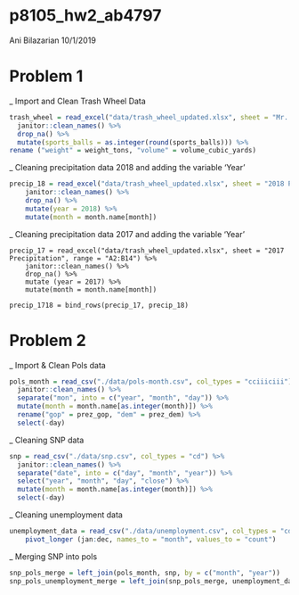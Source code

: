p8105\_hw2\_ab4797
================
Ani Bilazarian
10/1/2019

# Problem 1

\_ Import and Clean Trash Wheel
Data

``` r
trash_wheel = read_excel("data/trash_wheel_updated.xlsx", sheet = "Mr. Trash Wheel", range = "A2:N408") %>% 
  janitor::clean_names() %>% 
  drop_na() %>% 
  mutate(sports_balls = as.integer(round(sports_balls))) %>% 
rename ("weight" = weight_tons, "volume" = volume_cubic_yards)
```

\_ Cleaning precipitation data 2018 and adding the variable
‘Year’

``` r
precip_18 = read_excel("data/trash_wheel_updated.xlsx", sheet = "2018 Precipitation", range = "A2:B14") %>% 
    janitor::clean_names() %>% 
    drop_na() %>% 
    mutate(year = 2018) %>% 
    mutate(month = month.name[month])
```

\_ Cleaning precipitation data 2017 and adding the variable
‘Year’

``` import
precip_17 = read_excel("data/trash_wheel_updated.xlsx", sheet = "2017 Precipitation", range = "A2:B14") %>% 
    janitor::clean_names() %>% 
    drop_na() %>% 
    mutate (year = 2017) %>% 
    mutate(month = month.name[month]) 

precip_1718 = bind_rows(precip_17, precip_18)
```

# Problem 2

\_ Import & Clean Pols
data

``` r
pols_month = read_csv("./data/pols-month.csv", col_types = "cciiiciii") %>% 
  janitor::clean_names() %>% 
  separate("mon", into = c("year", "month", "day")) %>% 
  mutate(month = month.name[as.integer(month)]) %>% 
  rename("gop" = prez_gop, "dem" = prez_dem) %>% 
  select(-day)
```

\_ Cleaning SNP data

``` r
snp = read_csv("./data/snp.csv", col_types = "cd") %>% 
  janitor::clean_names() %>% 
  separate("date", into = c("day", "month", "year")) %>% 
  select("year", "month", "day", "close") %>% 
  mutate(month = month.name[as.integer(month)]) %>% 
  select(-day)
```

\_ Cleaning unemployment
data

``` r
unemployment_data = read_csv("./data/unemployment.csv", col_types = "cdddddddddddd") %>%     janitor::clean_names() %>% 
    pivot_longer (jan:dec, names_to = "month", values_to = "count") 
```

\_ Merging SNP into pols

``` r
snp_pols_merge = left_join(pols_month, snp, by = c("month", "year"))
snp_pols_unemployment_merge = left_join(snp_pols_merge, unemployment_data, by = c("month", "year"))
```

